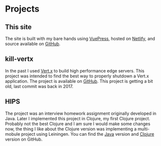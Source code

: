 # Projects

## This site
The site is built with my bare hands using <a href="https://vuepress.vuejs.org/" target="_blank">VuePress</a>, hosted on
<a href="https://www.netlify.com/" target="_blank">Netlify</a>, and source available on
<a href="https://github.com/skanjo/samer.kanjo.net/" target="_blank">GitHub</a>.

## kill-vertx
In the past I used <a href="https://vertx.io/" target="_blank">Vert.x</a> to build high performance edge servers. This
project was intended to find the best way to properly shutdown a Vert.x application. The project is available on
<a href="https://github.com/skanjo/kill-vertx" target="_blank">GitHub</a>. This project is getting a bit old, last
commit was back in 2017.

## HIPS
The project was an interview homework assignment originally developed in Java. Later I implemented this project in
Clojure, my first Clojure project. Probably not the best Clojure and I am sure I would make some changes now, the thing
I like about the Clojure version was implementing a multi-mobule project using Leiningen. You can find the
<a href="https://github.com/skanjo/hips-java" target="_blank">Java</a> version and
<a href="https://github.com/skanjo/hips-clj" target="_blank">Clojure</a> version on GitHub.
